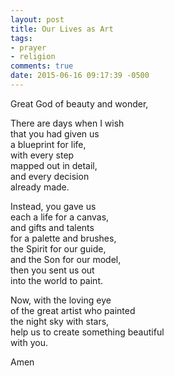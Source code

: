 ```yaml
---
layout: post
title: Our Lives as Art
tags:
- prayer
- religion
comments: true
date: 2015-06-16 09:17:39 -0500
---
```


Great God of beauty and wonder,

There are days when I wish  
that you had given us  
a blueprint for life,  
with every step  
mapped out in detail,  
and every decision  
already made.

Instead, you gave us  
each a life for a canvas,  
and gifts and talents  
for a palette and brushes,   
the Spirit for our guide,  
and the Son for our model,  
then you sent us out  
into the world to paint.

Now, with the loving eye  
of the great artist who painted  
the night sky with stars,  
help us to create something beautiful  
with you.

Amen
